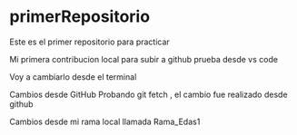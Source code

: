 # primerRepositorio
Este es el primer repositorio para practicar

Mi primera contribucion local para subir a github
prueba desde vs code

Voy a cambiarlo desde el terminal 

Cambios desde GitHub
Probando git fetch , el cambio fue realizado desde github

Cambios desde mi rama local llamada Rama_Edas1

